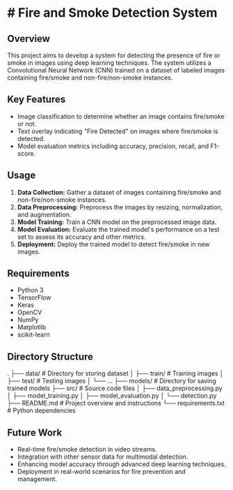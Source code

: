# # Fire and Smoke Detection System

## Overview
This project aims to develop a system for detecting the presence of fire or smoke in images using deep learning techniques. The system utilizes a Convolutional Neural Network (CNN) trained on a dataset of labeled images containing fire/smoke and non-fire/non-smoke instances.

## Key Features
- Image classification to determine whether an image contains fire/smoke or not.
- Text overlay indicating "Fire Detected" on images where fire/smoke is detected.
- Model evaluation metrics including accuracy, precision, recall, and F1-score.

## Usage
1. **Data Collection:** Gather a dataset of images containing fire/smoke and non-fire/non-smoke instances.
2. **Data Preprocessing:** Preprocess the images by resizing, normalization, and augmentation.
3. **Model Training:** Train a CNN model on the preprocessed image data.
4. **Model Evaluation:** Evaluate the trained model's performance on a test set to assess its accuracy and other metrics.
5. **Deployment:** Deploy the trained model to detect fire/smoke in new images.

## Requirements
- Python 3
- TensorFlow
- Keras
- OpenCV
- NumPy
- Matplotlib
- scikit-learn

## Directory Structure
.
├── data/ # Directory for storing dataset
│ ├── train/ # Training images
│ ├── test/ # Testing images
│ └── ...
├── models/ # Directory for saving trained models
├── src/ # Source code files
│ ├── data_preprocessing.py
│ ├── model_training.py
│ ├── model_evaluation.py
│ └── detection.py
├── README.md # Project overview and instructions
└── requirements.txt # Python dependencies


## Future Work
- Real-time fire/smoke detection in video streams.
- Integration with other sensor data for multimodal detection.
- Enhancing model accuracy through advanced deep learning techniques.
- Deployment in real-world scenarios for fire prevention and management.

